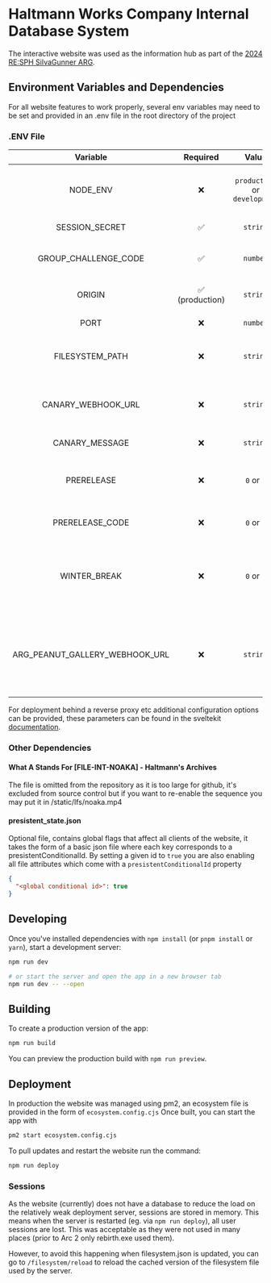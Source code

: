 # Haltmann Works Company Internal Database System
The interactive website was used as the information hub as part of the [2024 RE:SPH SiIvaGunner ARG](https://siivagunner.fandom.com/wiki/Haltmann_Works_Co._Internal_Database_Portal).

## Environment Variables and Dependencies
For all website features to work properly, several env variables may need to be set and provided in an .env file in the root directory of the project

### .ENV File
| Variable |  Required | Value | Description    |
| :---:   | :---: | :---: | :---: |
| NODE_ENV |  ❌   | `production` or `development`   | The current environment, only affects whether `GET /debug/add-conditional` is accessible|
| SESSION_SECRET |  ✅   | `string`   | Session secret to use for session cookies |
| GROUP_CHALLENGE_CODE |  ✅   | `number`   | The solution to the group challenge used in `X:/Noaka/The Prize/LockN'Key.exe` |
| ORIGIN |  ✅ (production)  | `string`   | URL the website is being served from. [read more](https://svelte.dev/docs/kit/adapter-node#Environment-variables-ORIGIN-PROTOCOL_HEADER-HOST_HEADER-and-PORT_HEADER) |
| PORT |  ❌   | `number`   | The port the production server should run from |
| FILESYSTEM_PATH |  ❌   | `string`   | Filesystem definition file to use, defaults to `./filesystem.json` if none are provided |
| CANARY_WEBHOOK_URL |  ❌   | `string`   | Discord Webhook to post to when a file with the canary attribute is loaded or accessed for the first time (globally) |
| CANARY_MESSAGE |  ❌   | `string`   | Message to post to the webhook |
| PRERELEASE |  ❌   | `0` or `1`   | Shows a 404 screen unless the user has set a `preview` cookie to the value of `PRERELEASE_CODE`   |
| PRERELEASE_CODE |  ❌   | `0` or `1`   | The passcode to be used in conjunction with `PRERELEASE`   |
| WINTER_BREAK |  ❌   | `0` or `1`  | Prevents users from successfully submitting to the original oracle.exe and the password challenge, instead it tells them to touch grass |
| ARG_PEANUT_GALLERY_WEBHOOK_URL |  ❌   |`string`   | Discord Webhook where failed attempts to puzzles are posted (Applies to PasswordPrompt.svelte, oracle.exe, oracle2.exe, Problem_One.exe and Problem_Two.exe) |

For deployment behind a reverse proxy etc additional configuration options can be provided, these parameters can be found in the sveltekit [documentation](https://svelte.dev/docs/kit/adapter-node).

### Other Dependencies
#### What A Stands For [FILE-INT-NOAKA] - Haltmann's Archives
The file is omitted from the repository as it is too large for github, it's excluded from source control but if you want to re-enable the sequence you may put it in /static/lfs/noaka.mp4

#### presistent_state.json
Optional file, contains global flags that affect all clients of the website, it takes the form of a basic json file where each key corresponds to a presistentConditionalId.
By setting a given id to `true` you are also enabling all file attributes which come with a `presistentConditionalId` property

```json
{
  "<global conditional id>": true
}
```

## Developing

Once you've installed dependencies with `npm install` (or `pnpm install` or `yarn`), start a development server:

```bash
npm run dev

# or start the server and open the app in a new browser tab
npm run dev -- --open
```

## Building

To create a production version of the app:

```bash
npm run build
```

You can preview the production build with `npm run preview`.

## Deployment

In production the website was managed using pm2, an ecosystem file is provided in the form of `ecosystem.config.cjs`
Once built, you can start the app with 
```bash
pm2 start ecosystem.config.cjs
```

To pull updates and restart the website run the command:
```bash
npm run deploy
```

### Sessions
As the website (currently) does not have a database to reduce the load on the relatively weak deployment server, sessions are stored in memory.
This means when the server is restarted (eg. via `npm run deploy`), all user sessions are lost. This was acceptable as they were not used in many places (prior to Arc 2 only rebirth.exe used them).

However, to avoid this happening when filesystem.json is updated, you can go to `/filesystem/reload` to reload the cached version of the filesystem file used by the server.
